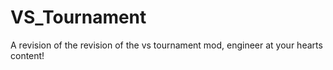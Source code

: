 # VS_Tournament
 A revision of the revision of the vs tournament mod, engineer at your hearts content!
